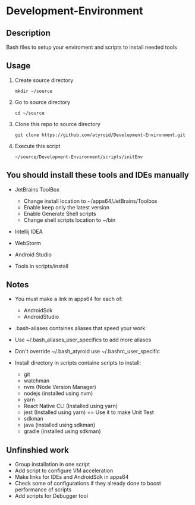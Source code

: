 # Development-Environment

## Description
	
Bash files to setup your enviroment and scripts to install needed tools
	
## Usage

1. Create source directory

	`mkdir ~/source`

2. Go to source directory

	`cd ~/source`

3. Clone this repo to source directory

	`git clone https://github.com/atyroid/Development-Environment.git`

4.  Execute this script

	`~/source/Development-Environment/scripts/initEnv`
	
## You should install these tools and IDEs manually 
	
- JetBrains ToolBox

	- Change install location to ~/apps64/JetBrains/Toolbox
	- Enable keep only the latest version
	- Enable Generate Shell scripts
	- Change shell scripts location to ~/bin
	
- Intellij IDEA
- WebStorm
- Android Studio
- Tools in scripts/install
	
## Notes
- You must make a link in apps64 for each of:
	- AndroidSdk
	- AndroidStudio
	
- .bash-aliases containes aliases that speed your work

- Use ~/.bash_aliases_user_specifics to add more aliases

- Don't override ~/.bash_atyroid use ~/.bashrc_user_specific

- Install directory in scripts containe scripts to install:
	
	- git
	- watchman
	- nvm (Node Version Manager)
	- nodejs (installed using nvm)
	- yarn
	- React Native CLI (Installed using yarn)
	- jest (Installed using yarn) == Use it to make Unit Test
	- sdkman
	- java (installed using sdkman)
	- gradle (installed using sdkman)


## Unfinshied work
- Group installation in one script 
- Add script to configure VM acceleration
- Make links for IDEs and AndroidSdk in apps64
- Check some of configurations if they already done to boost performance of scripts
- Add scripts for Debugger tool
